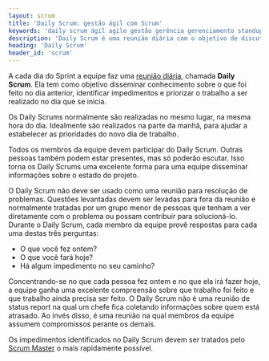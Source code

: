 ```yaml
---
layout: scrum
title: 'Daily Scrum: gestão ágil com Scrum'
keywords: 'daily scrum ágil agile gestão gerência gerenciamento standup meeting'
description: 'Daily Scrum é uma reunião diária com o objetivo de discutir o que foi feito no dia anterior e priorizar o trabalho do dia que se inicia.'
heading: 'Daily Scrum'
header_id: 'scrum'
---
```


A cada dia do Sprint a equipe faz uma [reunião diária][rd], chamada **Daily Scrum**. Ela tem como objetivo disseminar conhecimento sobre o que foi feito no dia anterior, identificar impedimentos e priorizar o trabalho a ser realizado no dia que se inicia.

Os Daily Scrums normalmente são realizadas no mesmo lugar, na mesma hora do dia. Idealmente são realizados na parte da manhã, para ajudar a estabelecer as prioridades do novo dia de trabalho.

Todos os membros da equipe devem participar do Daily Scrum. Outras pessoas também podem estar presentes, mas só poderão escutar. Isso torna os Daily Scrums uma excelente forma para uma equipe disseminar informações sobre o estado do projeto.

O Daily Scrum não deve ser usado como uma reunião para resolução de problemas. Questões levantadas devem ser levadas para fora da reunião e normalmente tratadas por um grupo menor de pessoas que tenham a ver diretamente com o problema ou possam contribuir para solucioná-lo. Durante o Daily Scrum, cada membro da equipe provê respostas para cada uma destas três perguntas:

* O que você fez ontem?
* O que você fará hoje?
* Há algum impedimento no seu caminho?

Concentrando-se no que cada pessoa fez ontem e no que ela irá fazer hoje, a equipe ganha uma excelente compreensão sobre que trabalho foi feito e que trabalho ainda precisa ser feito. O Daily Scrum não é uma reunião de status report na qual um chefe fica coletando informações sobre quem está atrasado. Ao invés disso, é uma reunião na qual membros da equipe assumem compromissos perante os demais.

Os impedimentos identificados no Daily Scrum devem ser tratados pelo [Scrum Master][sma] o mais rapidamente possível.

[rd]:			/xp/praticas/reuniao_pe
[sma]:			/scrum/scrum_master